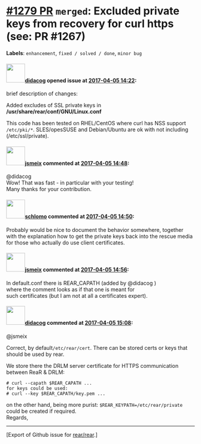 [\#1279 PR](https://github.com/rear/rear/pull/1279) `merged`: Excluded private keys from recovery for curl https (see: PR \#1267)
=================================================================================================================================

**Labels**: `enhancement`, `fixed / solved / done`, `minor bug`

#### <img src="https://avatars.githubusercontent.com/u/5380209?u=163f1571e6b9c9c7df94e2c6ca152b0a7406b52d&v=4" width="50">[didacog](https://github.com/didacog) opened issue at [2017-04-05 14:22](https://github.com/rear/rear/pull/1279):

brief description of changes:

Added excludes of SSL private keys in
**/usr/share/rear/conf/GNU/Linux.conf**

This code has been tested on RHEL/CentOS where curl has NSS support
`/etc/pki/*`. SLES/opesSUSE and Debian/Ubuntu are ok with not including
(/etc/ssl/private).

#### <img src="https://avatars.githubusercontent.com/u/1788608?u=925fc54e2ce01551392622446ece427f51e2f0ce&v=4" width="50">[jsmeix](https://github.com/jsmeix) commented at [2017-04-05 14:48](https://github.com/rear/rear/pull/1279#issuecomment-291885563):

@didacog  
Wow! That was fast - in particular with your testing!  
Many thanks for your contribution.

#### <img src="https://avatars.githubusercontent.com/u/101384?v=4" width="50">[schlomo](https://github.com/schlomo) commented at [2017-04-05 14:50](https://github.com/rear/rear/pull/1279#issuecomment-291886013):

Probably would be nice to document the behavior somewhere, together with
the explanation how to get the private keys back into the rescue media
for those who actually do use client certificates.

#### <img src="https://avatars.githubusercontent.com/u/1788608?u=925fc54e2ce01551392622446ece427f51e2f0ce&v=4" width="50">[jsmeix](https://github.com/jsmeix) commented at [2017-04-05 14:56](https://github.com/rear/rear/pull/1279#issuecomment-291887973):

In default.conf there is REAR\_CAPATH (added by @didacog )  
where the comment looks as if that one is meant for  
such certificates (but I am not at all a certificates expert).

#### <img src="https://avatars.githubusercontent.com/u/5380209?u=163f1571e6b9c9c7df94e2c6ca152b0a7406b52d&v=4" width="50">[didacog](https://github.com/didacog) commented at [2017-04-05 15:08](https://github.com/rear/rear/pull/1279#issuecomment-291891902):

@jsmeix

Correct, by default`/etc/rear/cert`. There can be stored certs or keys
that should be used by rear.

We store there the DRLM server certificate for HTTPS communication
between ReaR & DRLM:

    # curl --capath $REAR_CAPATH ...
    for keys could be used:
    # curl --key $REAR_CAPATH/key.pem ...

on the other hand, being more purist: `$REAR_KEYPATH=/etc/rear/private`
could be created if required.  
Regards,

------------------------------------------------------------------------

\[Export of Github issue for
[rear/rear](https://github.com/rear/rear).\]
